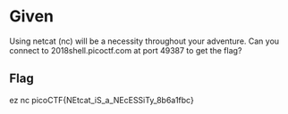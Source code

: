 # Given

Using netcat (nc) will be a necessity throughout your adventure. Can you connect to 2018shell.picoctf.com at port 49387 to get the flag?

## Flag

ez nc
picoCTF{NEtcat_iS_a_NEcESSiTy_8b6a1fbc}
